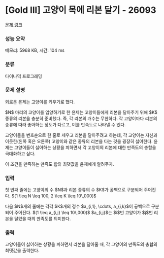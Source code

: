 # [Gold III] 고양이 목에 리본 달기 - 26093 

[문제 링크](https://www.acmicpc.net/problem/26093) 

### 성능 요약

메모리: 5968 KB, 시간: 104 ms

### 분류

다이나믹 프로그래밍

### 문제 설명

<p>외로운 윤제는 고양이를 키우기로 했다.</p>

<p>$N$ 마리의 고양이를 입양하기로 한 윤제는 고양이들에게 리본을 달아주기 위해 $K$ 종류의 리본을 충분히 준비했다. 즉, 각 리본의 개수는 무한하다. 각 고양이마다 리본의 종류에 따라 좋아하는 정도가 다르고, 이를 만족도로 나타낼 수 있다.</p>

<p>고양이들을 번호순으로 한 줄로 세우고 리본을 달아주려고 하는데, 각 고양이는 자신과 이웃한(왼쪽 혹은 오른쪽) 고양이와 같은 종류의 리본을 다는 것을 굉장히 싫어한다. 윤제는 고양이들이 싫어하는 상황을 피하면서 각 고양이의 리본에 대한 만족도의 총합을 극대화하고 싶다.</p>

<p>이 조건을 만족하는 만족도 합의 최댓값을 윤제에게 알려주자.</p>

### 입력 

 <p>첫 번째 줄에는 고양이의 수 $N$과 리본 종류의 수 $K$가 공백으로 구분되어 주어진다. $(1 \leq N \leq 100, 2 \leq K \leq 10\,000)$</p>

<p>다음 $N$개의 줄에는 각각 $K$개의 정수 $a_{i,1}, \cdots, a_{i,k}$이 공백으로 구분되어 주어진다. $(1 \leq a_{i,j} \leq 10\,000)$ $a_{i,j}$는 $i$번 고양이가 $j$번 리본을 달았을 때의 만족도를 의미한다.</p>

### 출력 

 <p>고양이들이 싫어하는 상황을 피하면서 리본을 달아줄 때, 각 고양이의 만족도의 총합의 최댓값을 출력한다.</p>

